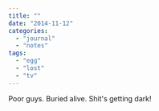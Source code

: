 ```yaml
---
title: ""
date: "2014-11-12"
categories: 
  - "journal"
  - "notes"
tags: 
  - "egg"
  - "lost"
  - "tv"
---
```


Poor guys. Buried alive. Shit's getting dark!
